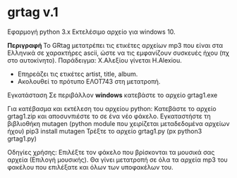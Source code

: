 # grtag v.1
Εφαρμογή python 3.x 
Εκτελέσιμο αρχείο για windows 10.

<b>Περιγραφή </b>
To GRtag μετατρέπει τις ετικέτες αρχείων mp3 που είναι στα Ελληνικά
σε χαρακτήρες ascii, ώστε να τις εμφανίζουν συσκευές ήχου (πχ στο
αυτοκίνητο). Παράδειγμα: Χ.Αλεξίου γίνεται H.Alexiou.
- Επηρεάζει τις ετικέτες artist, title, album.
- Ακολουθεί το πρότυπο ΕΛΟΤ743 στη μετατροπή.

Εγκατάσταση
Σε περιβάλλον <b>windows</b> κατεβάστε το αρχείο grtag1.exe

Για κατέβασμα και εκτέλεση του αρχείου python:
Κατεβάστε το αρχείο grtag1.zip και αποσυνπιέστε το σε ένα νέο φάκελο.
Εγκαταστήστε τη βιβλιοθήκη mutagen (python module που χειρίζεται 
μεταδεδομένα αρχείων ήχου)
pip3 install mutagen
Τρέξτε το αρχείο grtag1.py (px python3 grtag1.py)

Οδηγίες χρήσης:
Επιλέξτε τον φάκελο που βρίσκονται τα μουσικά σας αρχεία (Επιλογή
μουσικής).
Θα γίνει μετατροπή σε όλα τα αρχεία mp3 του φακέλου που επιλέξατε
και όλων των υποφακέλων του.

